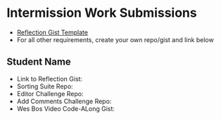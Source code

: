 # Intermission Work Submissions

* [Reflection Gist Template](https://gist.github.com/case-eee/6a5b06bf88c3fa82d9498c6763314ae4)
* For all other requirements, create your own repo/gist and link below

## Student Name
- Link to Reflection Gist:
- Sorting Suite Repo:
- Editor Challenge Repo:
- Add Comments Challenge Repo:
- Wes Bos Video Code-ALong Gist:
